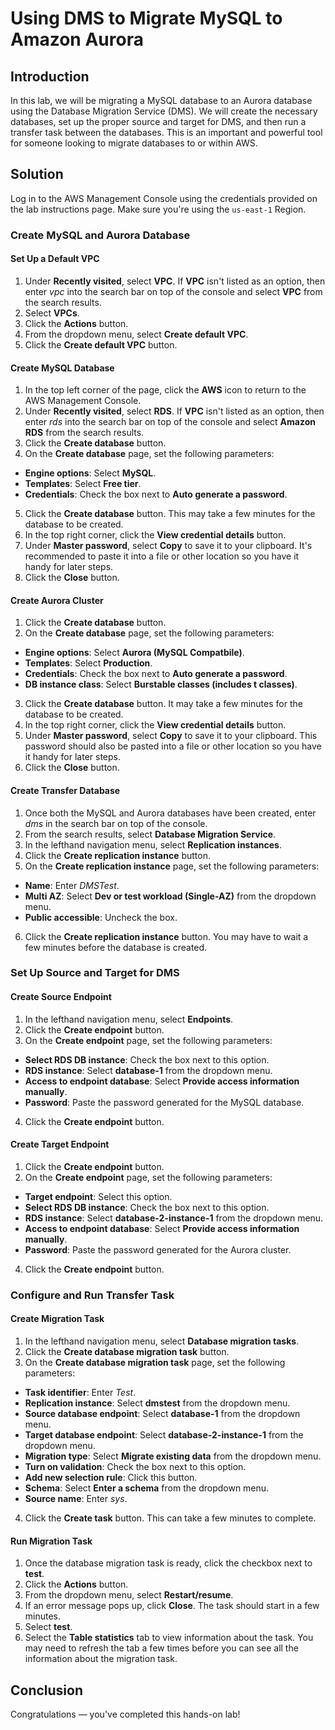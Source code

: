 # Using DMS to Migrate MySQL to Amazon Aurora
 
## Introduction
 
In this lab, we will be migrating a MySQL database to an Aurora database using the Database Migration Service (DMS). We will create the necessary databases, set up the proper source and target for DMS, and then run a transfer task between the databases. This is an important and powerful tool for someone looking to migrate databases to or within AWS.  
 
## Solution
 
Log in to the AWS Management Console using the credentials provided on the lab instructions page. Make sure you're using the `us-east-1` Region.
 
### Create MySQL and Aurora Database

#### Set Up a Default VPC
 
1. Under **Recently visited**, select **VPC**. If **VPC** isn't listed as an option, then enter *vpc* into the search bar on top of the console and select **VPC** from the search results.
2. Select **VPCs**.
3. Click the **Actions** button.
4. From the dropdown menu, select **Create default VPC**.
5. Click the **Create default VPC** button.

#### Create MySQL Database

1. In the top left corner of the page, click the **AWS** icon to return to the AWS Management Console.
2.  Under **Recently visited**, select **RDS**. If **VPC** isn't listed as an option, then enter *rds* into the search bar on top of the console and select **Amazon RDS** from the search results.
3. Click the **Create database** button.
4. On the **Create database** page, set the following parameters:
  - **Engine options**: Select **MySQL**.
  - **Templates**: Select **Free tier**.
  - **Credentials**: Check the box next to **Auto generate a password**.
5. Click the **Create database** button. This may take a few minutes for the database to be created.
6. In the top right corner, click the **View credential details** button.
7. Under **Master password**, select **Copy** to save it to your clipboard. It's recommended to paste it into a file or other location so you have it handy for later steps.
8. Click the **Close** button.

#### Create Aurora Cluster

1. Click the **Create database** button.
2. On the **Create database** page, set the following parameters:
  - **Engine options**: Select **Aurora (MySQL Compatbile)**.
  - **Templates**: Select **Production**.
  - **Credentials**: Check the box next to **Auto generate a password**.
  - **DB instance class**: Select **Burstable classes (includes t classes)**.
3. Click the **Create database** button. It may take a few minutes for the database to be created.
4. In the top right corner, click the **View credential details** button.
5. Under **Master password**, select **Copy** to save it to your clipboard. This password should also be pasted into a file or other location so you have it handy for later steps.
6. Click the **Close** button.

#### Create Transfer Database

1. Once both the MySQL and Aurora databases have been created, enter *dms* in the search bar on top of the console.
2. From the search results, select **Database Migration Service**.
3. In the lefthand navigation menu, select **Replication instances**.
4. Click the **Create replication instance** button.
5. On the **Create replication instance** page, set the following parameters:
  - **Name**: Enter *DMSTest*.
  - **Multi AZ**: Select **Dev or test workload (Single-AZ)** from the dropdown menu.
  - **Public accessible**: Uncheck the box.
6. Click the **Create replication instance** button. You may have to wait a few minutes before the database is created.

### Set Up Source and Target for DMS

#### Create Source Endpoint
 
1. In the lefthand navigation menu, select **Endpoints**.
2. Click the **Create endpoint** button.
3. On the **Create endpoint** page, set the following parameters:
  - **Select RDS DB instance**: Check the box next to this option.
  - **RDS instance**: Select **database-1** from the dropdown menu.
  - **Access to endpoint database**: Select **Provide access information manually**.
  - **Password**: Paste the password generated for the MySQL database.
4. Click the **Create endpoint** button.

#### Create Target Endpoint

1. Click the **Create endpoint** button.
2. On the **Create endpoint** page, set the following parameters:
  - **Target endpoint**: Select this option.
  - **Select RDS DB instance**: Check the box next to this option.
  - **RDS instance**: Select **database-2-instance-1** from the dropdown menu.
  - **Access to endpoint database**: Select **Provide access information manually**.
  - **Password**: Paste the password generated for the Aurora cluster.
4. Click the **Create endpoint** button.

### Configure and Run Transfer Task

#### Create Migration Task

1. In the lefthand navigation menu, select **Database migration tasks**.
2. Click the **Create database migration task** button.
3. On the **Create database migration task** page, set the following parameters:
  - **Task identifier**: Enter *Test*.
  - **Replication instance**: Select **dmstest** from the dropdown menu.
  - **Source database endpoint**: Select **database-1** from the dropdown menu.
  - **Target database endpoint**: Select **database-2-instance-1** from the dropdown menu.
  - **Migration type**: Select **Migrate existing data** from the dropdown menu.
  - **Turn on validation**: Check the box next to this option.
  - **Add new selection rule**: Click this button.
  - **Schema**: Select **Enter a schema** from the dropdown menu.
  - **Source name**: Enter *sys*.
4. Click the **Create task** button. This can take a few minutes to complete.

#### Run Migration Task

1. Once the database migration task is ready, click the checkbox next to **test**.
2. Click the **Actions** button.
3. From the dropdown menu, select **Restart/resume**.
4. If an error message pops up, click **Close**. The task should start in a few minutes.
5. Select **test**.
6. Select the **Table statistics** tab to view information about the task. You may need to refresh the tab a few times before you can see all the information about the migration task.
 
## Conclusion
 
Congratulations — you've completed this hands-on lab!